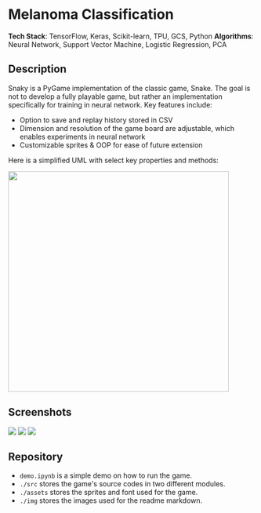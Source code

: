 # Melanoma Classification  
**Tech Stack**: TensorFlow, Keras, Scikit-learn, TPU, GCS, Python
**Algorithms**:  Neural Network, Support Vector Machine, Logistic Regression, PCA

## Description
Snaky is a PyGame implementation of the classic game, Snake. The goal is not to develop a fully playable game, but rather an implementation specifically for training in neural network. Key features include:
- Option to save and replay history stored in CSV
- Dimension and resolution of the game board are adjustable, which enables experiments in neural network
- Customizable sprites & OOP for ease of future extension

Here is a simplified UML with select key properties and methods:

<img src="./img/uml.png" width="450"/>

## Screenshots
![](./img/screenshot_01.png)
![](./img/screenshot_02.png)
![](./img/screenshot_03.png)

## Repository 

- `demo.ipynb` is a simple demo on how to run the game.
- `./src` stores the game's source codes in two different modules.
- `./assets` stores the sprites and font used for the game.
- `./img` stores the images used for the readme markdown.  

